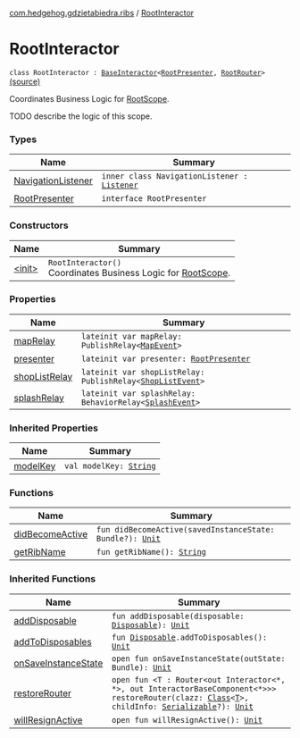 [com.hedgehog.gdzietabiedra.ribs](../index.md) / [RootInteractor](./index.md)

# RootInteractor

`class RootInteractor : `[`BaseInteractor`](../../com.uber.rib.core/-base-interactor/index.md)`<`[`RootPresenter`](-root-presenter.md)`, `[`RootRouter`](../-root-router/index.md)`>` [(source)](https://github.com/asvid/GdzieTaBiedra/tree/master/app/src/main/java/com/hedgehog/gdzietabiedra/ribs/RootInteractor.kt#L23)

Coordinates Business Logic for [RootScope](#).

TODO describe the logic of this scope.

### Types

| Name | Summary |
|---|---|
| [NavigationListener](-navigation-listener/index.md) | `inner class NavigationListener : `[`Listener`](../../com.hedgehog.gdzietabiedra.ribs.bottomnav/-bottom-nav-interactor/-listener/index.md) |
| [RootPresenter](-root-presenter.md) | `interface RootPresenter` |

### Constructors

| Name | Summary |
|---|---|
| [&lt;init&gt;](-init-.md) | `RootInteractor()`<br>Coordinates Business Logic for [RootScope](#). |

### Properties

| Name | Summary |
|---|---|
| [mapRelay](map-relay.md) | `lateinit var mapRelay: PublishRelay<`[`MapEvent`](../../com.hedgehog.gdzietabiedra.ribs.bottomnav.map/-map-event/index.md)`>` |
| [presenter](presenter.md) | `lateinit var presenter: `[`RootPresenter`](-root-presenter.md) |
| [shopListRelay](shop-list-relay.md) | `lateinit var shopListRelay: PublishRelay<`[`ShopListEvent`](../../com.hedgehog.gdzietabiedra.ribs.bottomnav.shopslist/-shop-list-listener/-shop-list-event/index.md)`>` |
| [splashRelay](splash-relay.md) | `lateinit var splashRelay: BehaviorRelay<`[`SplashEvent`](../../com.hedgehog.gdzietabiedra.ribs.splash/-splash-event/index.md)`>` |

### Inherited Properties

| Name | Summary |
|---|---|
| [modelKey](../../com.uber.rib.core/-base-interactor/model-key.md) | `val modelKey: `[`String`](https://kotlinlang.org/api/latest/jvm/stdlib/kotlin/-string/index.html) |

### Functions

| Name | Summary |
|---|---|
| [didBecomeActive](did-become-active.md) | `fun didBecomeActive(savedInstanceState: Bundle?): `[`Unit`](https://kotlinlang.org/api/latest/jvm/stdlib/kotlin/-unit/index.html) |
| [getRibName](get-rib-name.md) | `fun getRibName(): `[`String`](https://kotlinlang.org/api/latest/jvm/stdlib/kotlin/-string/index.html) |

### Inherited Functions

| Name | Summary |
|---|---|
| [addDisposable](../../com.uber.rib.core/-base-interactor/add-disposable.md) | `fun addDisposable(disposable: `[`Disposable`](http://reactivex.io/RxJava/javadoc/io/reactivex/disposables/Disposable.html)`): `[`Unit`](https://kotlinlang.org/api/latest/jvm/stdlib/kotlin/-unit/index.html) |
| [addToDisposables](../../com.uber.rib.core/-base-interactor/add-to-disposables.md) | `fun `[`Disposable`](http://reactivex.io/RxJava/javadoc/io/reactivex/disposables/Disposable.html)`.addToDisposables(): `[`Unit`](https://kotlinlang.org/api/latest/jvm/stdlib/kotlin/-unit/index.html) |
| [onSaveInstanceState](../../com.uber.rib.core/-base-interactor/on-save-instance-state.md) | `open fun onSaveInstanceState(outState: Bundle): `[`Unit`](https://kotlinlang.org/api/latest/jvm/stdlib/kotlin/-unit/index.html) |
| [restoreRouter](../../com.uber.rib.core/-base-interactor/restore-router.md) | `open fun <T : Router<out Interactor<*, *>, out InteractorBaseComponent<*>>> restoreRouter(clazz: `[`Class`](https://developer.android.com/reference/java/lang/Class.html)`<`[`T`](../../com.uber.rib.core/-base-interactor/restore-router.md#T)`>, childInfo: `[`Serializable`](https://developer.android.com/reference/java/io/Serializable.html)`?): `[`Unit`](https://kotlinlang.org/api/latest/jvm/stdlib/kotlin/-unit/index.html) |
| [willResignActive](../../com.uber.rib.core/-base-interactor/will-resign-active.md) | `open fun willResignActive(): `[`Unit`](https://kotlinlang.org/api/latest/jvm/stdlib/kotlin/-unit/index.html) |
